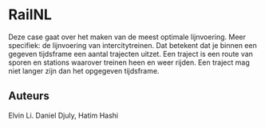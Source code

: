 # RailNL
Deze case gaat over het maken van de meest optimale lijnvoering. Meer specifiek: de lijnvoering van intercitytreinen. Dat betekent dat je binnen een gegeven tijdsframe een aantal trajecten uitzet. Een traject is een route van sporen en stations waarover treinen heen en weer rijden. Een traject mag niet langer zijn dan het opgegeven tijdsframe.

## Auteurs
Elvin Li. Daniel Djuly, Hatim Hashi